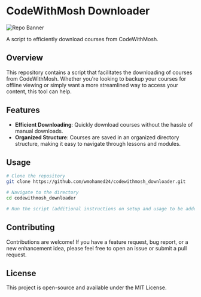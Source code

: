 # CodeWithMosh Downloader

![Repo Banner](https://opengraph.githubassets.com/b01c96f10aaba9985b325c73f62c665231b3a6c79f5c3ce97e3fe4cab3d7e8c6/wmohamed24/codewithmosh_downloader)

A script to efficiently download courses from CodeWithMosh.

## Overview

This repository contains a script that facilitates the downloading of courses from CodeWithMosh. Whether you're looking to backup your courses for offline viewing or simply want a more streamlined way to access your content, this tool can help.

## Features

- **Efficient Downloading**: Quickly download courses without the hassle of manual downloads.
- **Organized Structure**: Courses are saved in an organized directory structure, making it easy to navigate through lessons and modules.

## Usage

```bash
# Clone the repository
git clone https://github.com/wmohamed24/codewithmosh_downloader.git

# Navigate to the directory
cd codewithmosh_downloader

# Run the script (additional instructions on setup and usage to be added)

```

## Contributing

Contributions are welcome! If you have a feature request, bug report, or a new enhancement idea, please feel free to open an issue or submit a pull request.

## License

This project is open-source and available under the MIT License.
